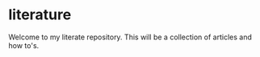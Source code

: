 # literature
Welcome to my literate repository. This will be a collection of articles and how to's. 
